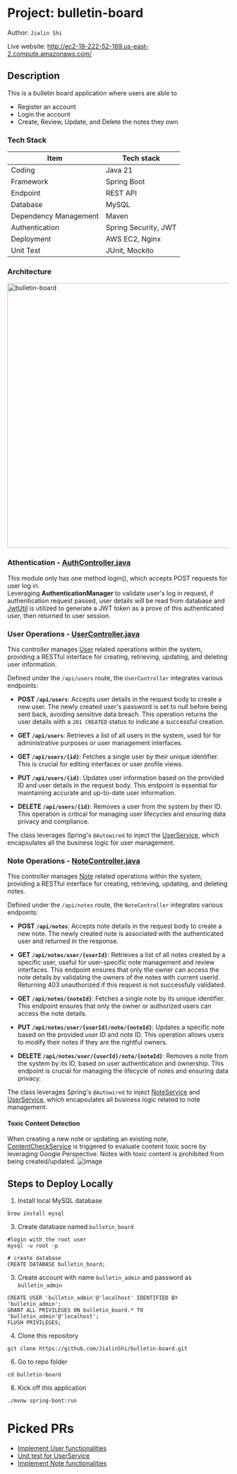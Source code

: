 # Project: bulletin-board
Author: `Jialin Shi`

Live website: http://ec2-18-222-52-169.us-east-2.compute.amazonaws.com/

## Description

This is a bulletin board application where users are able to 
- Register an account
- Login the account
- Create, Review, Update, and Delete the notes they own

### Tech Stack
| Item | Tech stack |
| ------ | ------ |
| Coding | Java 21 |
| Framework | Spring Boot |
| Endpoint | REST API |
| Database | MySQL |
| Dependency Management  | Maven |
| Authentication | Spring Security, JWT |
| Deployment | AWS EC2, Nginx |
| Unit Test | JUnit, Mockito |

### Architecture 

<img src="https://github.com/user-attachments/assets/291d5b9f-e616-47b4-9010-2e6189507910" width="700" height="600" alt="bulletin-board" />


### Athentication - [AuthController.java](https://github.com/JialinShi/bulletin-board/blob/main/src/main/java/com/jialin/BulletinBoard/controller/AuthController.java)

This module only has one method login(), which accepts POST requests for user log in.  
Leveraging **AuthenticationManager** to validate user's log in request, if authentication request passed, user details will be read from database and [JwtUtil](https://github.com/JialinShi/bulletin-board/blob/main/src/main/java/com/jialin/BulletinBoard/security/JwtUtil.java) is utilized to generate a JWT token as a prove of this authenticated user, then returned to user session. 
<br>
### User Operations - [UserController.java](https://github.com/JialinShi/bulletin-board/blob/main/src/main/java/com/jialin/BulletinBoard/controller/UserController.java)

This controller manages [User](https://github.com/JialinShi/bulletin-board/blob/main/src/main/java/com/jialin/BulletinBoard/models/User.java) related operations within the system, providing a RESTful interface for creating, retrieving, updating, and deleting user information.  

Defined under the `/api/users` route, the `UserController` integrates various endpoints:

- **POST `/api/users`**: Accepts user details in the request body to create a new user. The newly created user's password is set to null before being sent back, avoiding sensitive data breach. This operation returns the user details with a `201 CREATED` status to indicate a successful creation.

- **GET `/api/users`**: Retrieves a list of all users in the system, used for for administrative purposes or user management interfaces.

- **GET `/api/users/{id}`**: Fetches a single user by their unique identifier. This is crucial for editing interfaces or user profile views.

- **PUT `/api/users/{id}`**: Updates user information based on the provided ID and user details in the request body. This endpoint is essential for maintaining accurate and up-to-date user information.

- **DELETE `/api/users/{id}`**: Removes a user from the system by their ID. This operation is critical for managing user lifecycles and ensuring data privacy and compliance.

The class leverages Spring's `@Autowired` to inject the [UserService](https://github.com/JialinShi/bulletin-board/blob/main/src/main/java/com/jialin/BulletinBoard/service/UserService.java), which encapsulates all the business logic for user management. 
<br>
### Note Operations - [NoteController.java](https://github.com/JialinShi/bulletin-board/blob/main/src/main/java/com/jialin/BulletinBoard/controller/NoteController.java)

This controller manages [Note](https://github.com/JialinShi/bulletin-board/blob/main/src/main/java/com/jialin/BulletinBoard/models/Note.java) related operations within the system, providing a RESTful interface for creating, retrieving, updating, and deleting notes. 

Defined under the `/api/notes` route, the `NoteController` integrates various endpoints:

- **POST `/api/notes`**: Accepts note details in the request body to create a new note. The newly created note is associated with the authenticated user and returned in the response.

- **GET `/api/notes/user/{userId}`**: Retrieves a list of all notes created by a specific user, useful for user-specific note management and review interfaces. This endpoint ensures that only the owner can access the note details by validating the owners of the notes with current userId. Returning 403 unauthorized if this request is not successfuly validated.

- **GET `/api/notes/{noteId}`**: Fetches a single note by its unique identifier. This endpoint ensures that only the owner or authorized users can access the note details.

- **PUT `/api/notes/user/{userId}/note/{noteId}`**: Updates a specific note based on the provided user ID and note ID. This operation allows users to modify their notes if they are the rightful owners.

- **DELETE `/api/notes/user/{userId}/note/{noteId}`**: Removes a note from the system by its ID, based on user authentication and ownership. This endpoint is crucial for managing the lifecycle of notes and ensuring data privacy.

The class leverages Spring's `@Autowired` to inject [NoteService](https://github.com/JialinShi/bulletin-board/blob/main/src/main/java/com/jialin/BulletinBoard/service/NoteService.java) and [UserService](https://github.com/JialinShi/bulletin-board/blob/main/src/main/java/com/jialin/BulletinBoard/service/UserService.java), which encapsulates all business logic related to note management. 

#### Toxic Content Detection 
When creating a new note or updating an existing note, [ContentCheckService](https://github.com/JialinShi/bulletin-board/blob/main/src/main/java/com/jialin/BulletinBoard/service/ContentCheckService.java) is triggered to evaluate content toxic socre by leveraging Google Perspective. Notes with toxic content is prohibited from being created/updated. 
![image](https://github.com/user-attachments/assets/66a5cae0-de11-4e8f-9f78-812334c6cdd6)



## Steps to Deploy Locally
1. Install local MySQL database  
```
brew install mysql
```
   
3. Create database named `bulletin_board`  
```
#login with the root user
mysql -u root -p

# create database
CREATE DATABASE bulletin_board;
```

3. Create account with name `bulletin_admin` and password as `bulletin_admin`  
```
CREATE USER 'bulletin_admin'@'localhost' IDENTIFIED BY 'bulletin_admin';
GRANT ALL PRIVILEGES ON bulletin_board.* TO 'bulletin_admin'@'localhost';
FLUSH PRIVILEGES;
```

4. Clone this repository  
```
git clone https://github.com/JialinShi/bulletin-board.git
```

6. Go to repo folder  
```
cd bulletin-board
```

8. Kick off this application  
```
./mvnw spring-boot:run
```



# Picked PRs
- [Implement User functionalities](https://github.com/JialinShi/bulletin-board/pull/1)
- [Unit test for UserService](https://github.com/JialinShi/bulletin-board/pull/3)
- [Implement Note functionalities](https://github.com/JialinShi/bulletin-board/commit/d521ddce912af857d0d89c111cd7fb7698d86f00)

